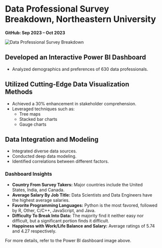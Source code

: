 # Data Professional Survey Breakdown, Northeastern University

**GitHub: Sep 2023 – Oct 2023**

![Data Professional Survey Breakdown](./path/to/your/image.png)

## Developed an Interactive Power BI Dashboard
- Analyzed demographics and preferences of 630 data professionals.

## Utilized Cutting-Edge Data Visualization Methods
- Achieved a 30% enhancement in stakeholder comprehension.
- Leveraged techniques such as:
  - Tree maps
  - Stacked bar charts
  - Gauge charts

## Data Integration and Modeling
- Integrated diverse data sources.
- Conducted deep data modeling.
- Identified correlations between different factors.

### Dashboard Insights
- **Country From Survey Takers:** Major countries include the United States, India, and Canada.
- **Average Salary By Job Title:** Data Scientists and Data Engineers have the highest average salaries.
- **Favorite Programming Languages:** Python is the most favored, followed by R, Other, C/C++, JavaScript, and Java.
- **Difficulty To Break Into Data:** The majority find it neither easy nor difficult, but a significant portion finds it difficult.
- **Happiness with Work/Life Balance and Salary:** Average ratings of 5.74 and 4.27 respectively.

For more details, refer to the Power BI dashboard image above.
